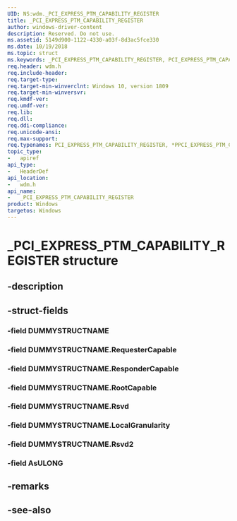 ```yaml
---
UID: NS:wdm._PCI_EXPRESS_PTM_CAPABILITY_REGISTER
title: _PCI_EXPRESS_PTM_CAPABILITY_REGISTER
author: windows-driver-content
description: Reserved. Do not use.
ms.assetid: 5149d900-1122-4330-a03f-8d3ac5fce330
ms.date: 10/19/2018
ms.topic: struct
ms.keywords: _PCI_EXPRESS_PTM_CAPABILITY_REGISTER, PCI_EXPRESS_PTM_CAPABILITY_REGISTER, *PPCI_EXPRESS_PTM_CAPABILITY_REGISTER, 
req.header: wdm.h
req.include-header:
req.target-type:
req.target-min-winverclnt: Windows 10, version 1809
req.target-min-winversvr:
req.kmdf-ver:
req.umdf-ver:
req.lib:
req.dll:
req.ddi-compliance:
req.unicode-ansi:
req.max-support:
req.typenames: PCI_EXPRESS_PTM_CAPABILITY_REGISTER, *PPCI_EXPRESS_PTM_CAPABILITY_REGISTER
topic_type: 
-	apiref
api_type: 
-	HeaderDef
api_location: 
-	wdm.h
api_name: 
-	_PCI_EXPRESS_PTM_CAPABILITY_REGISTER
product: Windows
targetos: Windows
---
```


# _PCI_EXPRESS_PTM_CAPABILITY_REGISTER structure

## -description


## -struct-fields

### -field DUMMYSTRUCTNAME
 
### -field DUMMYSTRUCTNAME.RequesterCapable
 
### -field DUMMYSTRUCTNAME.ResponderCapable
 
### -field DUMMYSTRUCTNAME.RootCapable
 
### -field DUMMYSTRUCTNAME.Rsvd
 
### -field DUMMYSTRUCTNAME.LocalGranularity
 
### -field DUMMYSTRUCTNAME.Rsvd2
 
### -field AsULONG
 

## -remarks

## -see-also
